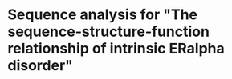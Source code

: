 # Sequence analysis for "The sequence-structure-function relationship of intrinsic ERalpha disorder"
